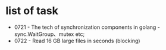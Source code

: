 # list of task 
* 0721 - The tech of synchronization components in golang - sync.WaitGroup、mutex etc; 
* 0722 - Read 16 GB large files in seconds (blocking)
